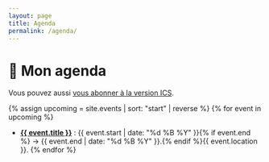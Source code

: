 ```yaml
---
layout: page
title: Agenda
permalink: /agenda/
---
```


# 📅 Mon agenda

Vous pouvez aussi <a href="/agenda.ics">vous abonner à la version ICS</a>.

{% assign upcoming = site.events | sort: "start" | reverse %}
{% for event in upcoming %}

- <a href="{{ event.url | relative_url }}"><strong>{{ event.title }}</strong></a> : {{ event.start | date: "%d %B %Y" }}{% if event.end %} → {{ event.end | date: "%d %B %Y" }}.{% endif %}{{ event.location }}.
  {% endfor %}
